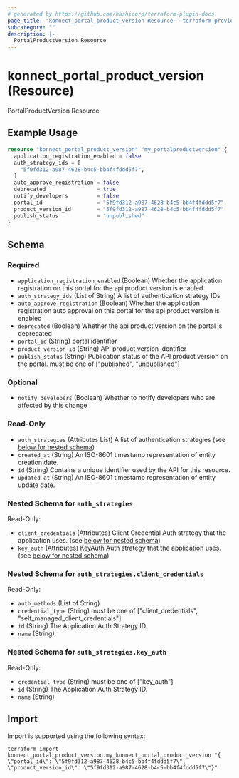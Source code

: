 ```yaml
---
# generated by https://github.com/hashicorp/terraform-plugin-docs
page_title: "konnect_portal_product_version Resource - terraform-provider-konnect"
subcategory: ""
description: |-
  PortalProductVersion Resource
---
```


# konnect_portal_product_version (Resource)

PortalProductVersion Resource

## Example Usage

```terraform
resource "konnect_portal_product_version" "my_portalproductversion" {
  application_registration_enabled = false
  auth_strategy_ids = [
    "5f9fd312-a987-4628-b4c5-bb4f4fddd5f7",
  ]
  auto_approve_registration = false
  deprecated                = true
  notify_developers         = false
  portal_id                 = "5f9fd312-a987-4628-b4c5-bb4f4fddd5f7"
  product_version_id        = "5f9fd312-a987-4628-b4c5-bb4f4fddd5f7"
  publish_status            = "unpublished"
}
```

<!-- schema generated by tfplugindocs -->
## Schema

### Required

- `application_registration_enabled` (Boolean) Whether the application registration on this portal for the api product version is enabled
- `auth_strategy_ids` (List of String) A list of authentication strategy IDs
- `auto_approve_registration` (Boolean) Whether the application registration auto approval on this portal for the api product version is enabled
- `deprecated` (Boolean) Whether the api product version on the portal is deprecated
- `portal_id` (String) portal identifier
- `product_version_id` (String) API product version identifier
- `publish_status` (String) Publication status of the API product version on the portal. must be one of ["published", "unpublished"]

### Optional

- `notify_developers` (Boolean) Whether to notify developers who are affected by this change

### Read-Only

- `auth_strategies` (Attributes List) A list of authentication strategies (see [below for nested schema](#nestedatt--auth_strategies))
- `created_at` (String) An ISO-8601 timestamp representation of entity creation date.
- `id` (String) Contains a unique identifier used by the API for this resource.
- `updated_at` (String) An ISO-8601 timestamp representation of entity update date.

<a id="nestedatt--auth_strategies"></a>
### Nested Schema for `auth_strategies`

Read-Only:

- `client_credentials` (Attributes) Client Credential Auth strategy that the application uses. (see [below for nested schema](#nestedatt--auth_strategies--client_credentials))
- `key_auth` (Attributes) KeyAuth Auth strategy that the application uses. (see [below for nested schema](#nestedatt--auth_strategies--key_auth))

<a id="nestedatt--auth_strategies--client_credentials"></a>
### Nested Schema for `auth_strategies.client_credentials`

Read-Only:

- `auth_methods` (List of String)
- `credential_type` (String) must be one of ["client_credentials", "self_managed_client_credentials"]
- `id` (String) The Application Auth Strategy ID.
- `name` (String)


<a id="nestedatt--auth_strategies--key_auth"></a>
### Nested Schema for `auth_strategies.key_auth`

Read-Only:

- `credential_type` (String) must be one of ["key_auth"]
- `id` (String) The Application Auth Strategy ID.
- `name` (String)

## Import

Import is supported using the following syntax:

```shell
terraform import konnect_portal_product_version.my_konnect_portal_product_version "{ \"portal_id\": \"5f9fd312-a987-4628-b4c5-bb4f4fddd5f7\",  \"product_version_id\": \"5f9fd312-a987-4628-b4c5-bb4f4fddd5f7\"}"
```
